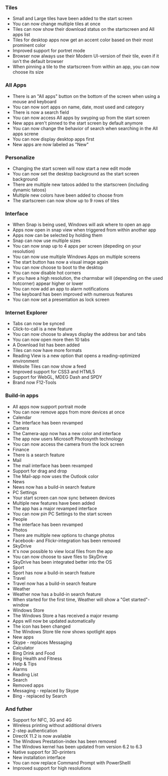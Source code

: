 ### Tiles
- Small and Large tiles have been added to the start screen
- You can now change multiple tiles at once
- Tiles can now show their download status on the startscreen and All apps list
- Tiles for desktop apps now get an accent color based on their most prominent color
- Improved support for portret mode
- Browser now always use their Modern UI-version of their tile, even if it isn't the default browser
- When pinning a tile to the startscreen from within an app, you can now choose its size

### All Apps
- There is an "All apps" button on the bottom of the screen when using a mouse and keyboard
- You can now sort apps on name, date, most used and category
- There is now a search field
- You can now access All apps by swyping up from the start screen
- New apps aren't pinned to the start screen by default anymore
- You can now change the behavior of search when searching in the All apps screne
- You can now display desktop apps first
- New apps are now labeled as "New"

### Personalize
- Changing the start screen will now start a new edit mode
- You can now set the desktop background as the start screen background
- There are multiple new tatoos added to the startscreen (including dynamic tatoos)
- Multiple new colors have been added to choose from
- The startscreen can now show up to 9 rows of tiles

### Interface
- When Snap is being used, Windows will ask where to open an app
- Apps now open in snap view when triggered from within another app
- Apps now can be selected by holding them
- Snap can now use multiple sizes
- You can now snap up to 4 apps per screen (depeding on your resolution)
- You can now use multiple Windows Apps on multiple screens
- The start button has now a visual image again
- You can now choose to boot to the desktop
- You can now disable hot corners
- If you have a high resolution, the charmsbar will (depending on the used hotcorner) appear higher or lower
- You can now add an app to alarm notifications
- The keyboard has been improved with numerous features
- You can now set a presentation as lock screen

### Internet Explorer
- Tabs can now be synced
- Click-to-call is a new feature
- You can now choose to always display the address bar and tabs
- You can now open more then 10 tabs
- A Download list has been added
- Tiles can now have more formats
- Reading View is a new option that opens a reading-optimized environment
- Website Tiles can now show a feed
- Improved support for CSS3 and HTML5
- Support for WebGL, MDEG Dash and SPDY
- Brand now F12-Tools

### Build-in apps
- All apps now support portrait mode
- You can now remove apps from more devices at once
- Calendar
 - The interface has been revamped
- Camera
 - The Camera-app now has a new color and interface
 - The app now users Microsoft Photosynth technology
 - You can now access the camera from the lock screen
- Finance
 - There is a search feature
- Mail
 - The mail interface has been revamped
 - Support for drag and drop
 - The Mail-app now uses the Outlook color
- News
 - News now has a build-in search feature
- PC Settings
 - Your start screen can now sync between devices
 - Multiple new features have been added
 - The app has a major revamped interface
 - You can now pin PC Settings to the start screen
- People
 - The interface has been revamped
- Photos
 - There are multiple new options to change photos
 - Facebook- and Flickr-integration has been removed
- SkyDrive
 - It's now possible to view local files from the app
 - You can now choose to save files to SkyDrive
 - SkyDrive has been integrated better into the OS
- Sport
 - Sport has now a build-in search feature
- Travel
 - Travel now has a build-in search feature
- Weather
 - Weather now has a build-in search feature
 - When started for the first time, Weather will show a "Get started"-window
- Windows Store
 - The Windows Store a has received a major revamp
 - Apps will now be updated automatically
 - The icon has been changed
 - The Windows Store tile now shows spotlight apps
- New apps
 - Skype - replaces Messaging
 - Calculator
 - Bing Drink and Food
 - Bing Health and Fitness
 - Help & Tips
 - Alarms
 - Reading List
 - Search
- Removed apps
 - Messaging - replaced by Skype
 - Bing - replaced by Search

### And futher
- Support for NFC, 3G and 4G
- Wireless printing without additional drivers
- 2-step authentication
- DirectX 11.2 is now available
- The Windows Prestation-index has been removed
- The Windows kernel has been updated from version 6.2 to 6.3
- Native support for 3D-printers
- New installation interface
- You can now replace Command Prompt with PowerShelll
- Improved support for high resolutions